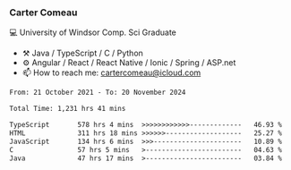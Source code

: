 ### Carter Comeau

💻 University of Windsor Comp. Sci Graduate

- ⚒️ Java / TypeScript / C / Python
- ⚙️ Angular / React / React Native / Ionic / Spring / ASP.net
- 📫 How to reach me: cartercomeau@icloud.com

<!--START_SECTION:waka-->

```txt
From: 21 October 2021 - To: 20 November 2024

Total Time: 1,231 hrs 41 mins

TypeScript       578 hrs 4 mins  >>>>>>>>>>>>-------------   46.93 %
HTML             311 hrs 18 mins >>>>>>-------------------   25.27 %
JavaScript       134 hrs 6 mins  >>>----------------------   10.89 %
C                57 hrs 5 mins   >------------------------   04.63 %
Java             47 hrs 17 mins  >------------------------   03.84 %
```

<!--END_SECTION:waka-->
